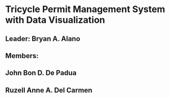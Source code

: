 # Tricycle Permit Management System with Data Visualization
## Leader: Bryan A. Alano
## Members:
## John Bon D. De Padua
## Ruzell Anne A. Del Carmen
